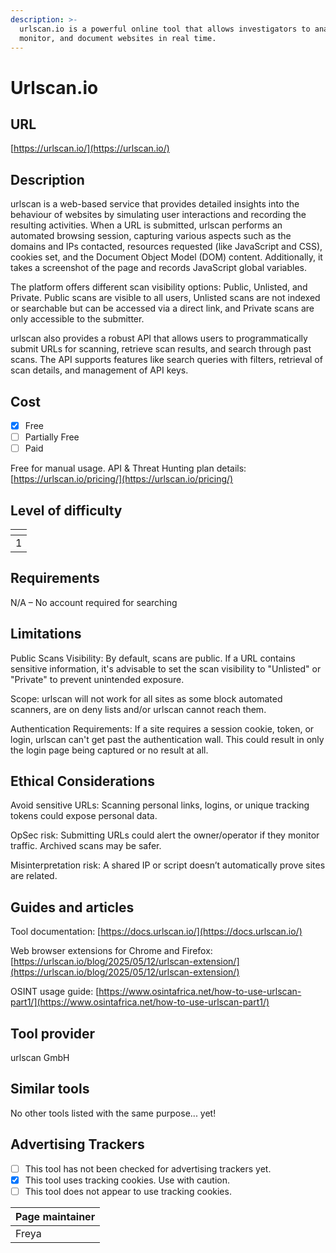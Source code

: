 ```yaml
---
description: >-
  urlscan.io is a powerful online tool that allows investigators to analyse,
  monitor, and document websites in real time.
---
```


# Urlscan.io

## URL

[https://urlscan.io/](https://urlscan.io/)

## Description

urlscan is a web-based service that provides detailed insights into the behaviour of websites by simulating user interactions and recording the resulting activities. When a URL is submitted, urlscan performs an automated browsing session, capturing various aspects such as the domains and IPs contacted, resources requested (like JavaScript and CSS), cookies set, and the Document Object Model (DOM) content. Additionally, it takes a screenshot of the page and records JavaScript global variables.

The platform offers different scan visibility options: Public, Unlisted, and Private. Public scans are visible to all users, Unlisted scans are not indexed or searchable but can be accessed via a direct link, and Private scans are only accessible to the submitter.

urlscan also provides a robust API that allows users to programmatically submit URLs for scanning, retrieve scan results, and search through past scans. The API supports features like search queries with filters, retrieval of scan details, and management of API keys.

## Cost

* [x] Free
* [ ] Partially Free
* [ ] Paid

Free for manual usage. API & Threat Hunting plan details: [https://urlscan.io/pricing/](https://urlscan.io/pricing/)

## Level of difficulty

<table><thead><tr><th data-type="rating" data-max="5"></th></tr></thead><tbody><tr><td>1</td></tr></tbody></table>

## Requirements

N/A – No account required for searching

## Limitations

Public Scans Visibility: By default, scans are public. If a URL contains sensitive information, it's advisable to set the scan visibility to "Unlisted" or "Private" to prevent unintended exposure.

Scope: urlscan will not work for all sites as some block automated scanners, are on deny lists and/or urlscan cannot reach them.

Authentication Requirements: If a site requires a session cookie, token, or login, urlscan can't get past the authentication wall. This could result in only the login page being captured or no result at all.

## Ethical Considerations

Avoid sensitive URLs: Scanning personal links, logins, or unique tracking tokens could expose personal data.

OpSec risk: Submitting URLs could alert the owner/operator if they monitor traffic. Archived scans may be safer.

Misinterpretation risk: A shared IP or script doesn’t automatically prove sites are related.

## Guides and articles

Tool documentation: [https://docs.urlscan.io/](https://docs.urlscan.io/)

Web browser extensions for Chrome and Firefox: [https://urlscan.io/blog/2025/05/12/urlscan-extension/](https://urlscan.io/blog/2025/05/12/urlscan-extension/)

OSINT usage guide: [https://www.osintafrica.net/how-to-use-urlscan-part1/](https://www.osintafrica.net/how-to-use-urlscan-part1/)

## Tool provider

urlscan GmbH

## Similar tools

No other tools listed with the same purpose... yet!

## Advertising Trackers

* [ ] This tool has not been checked for advertising trackers yet.
* [x] This tool uses tracking cookies. Use with caution.
* [ ] This tool does not appear to use tracking cookies.

| Page maintainer |
| --------------- |
| Freya           |
